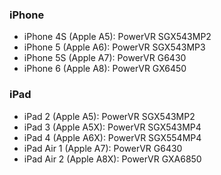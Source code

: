 ### iPhone

- iPhone 4S (Apple A5): PowerVR SGX543MP2
- iPhone 5 (Apple A6): PowerVR SGX543MP3
- iPhone 5S (Apple A7): PowerVR  G6430
- iPhone 6 (Apple A8): PowerVR GX6450

### iPad

- iPad 2 (Apple A5): PowerVR SGX543MP2
- iPad 3 (Apple A5X): PowerVR SGX543MP4
- iPad 4 (Apple A6X): PowerVR SGX554MP4
- iPad Air 1 (Apple A7): PowerVR G6430
- iPad Air 2 (Apple A8X): PowerVR GXA6850